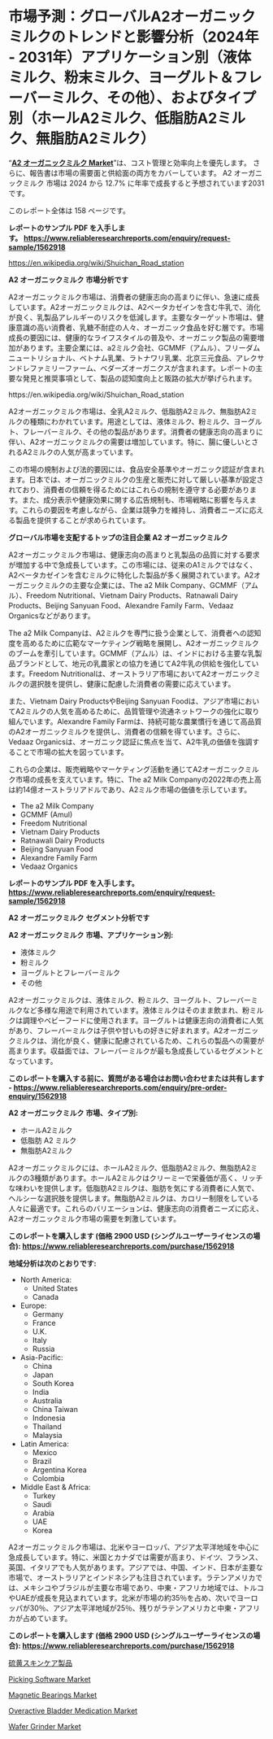 <p><h1>市場予測：グローバルA2オーガニックミルクのトレンドと影響分析（2024年 - 2031年）アプリケーション別（液体ミルク、粉末ミルク、ヨーグルト＆フレーバーミルク、その他）、およびタイプ別（ホールA2ミルク、低脂肪A2ミルク、無脂肪A2ミルク）</h1></p><p>&ldquo;<strong><a href="https://www.reliableresearchreports.com/a2-organic-milk-r1562918">A2 オーガニックミルク Market</a></strong>&rdquo;は、コスト管理と効率向上を優先します。 さらに、報告書は市場の需要面と供給面の両方をカバーしています。 A2 オーガニックミルク 市場は 2024 から 12.7% に年率で成長すると予想されています2031 です。</p>
<p>このレポート全体は 158 ページです。</p>
<p><strong>レポートのサンプル PDF を入手します。&nbsp;<a href="https://www.reliableresearchreports.com/enquiry/request-sample/1562918">https://www.reliableresearchreports.com/enquiry/request-sample/1562918</a></strong></p>
<p><a href="https://en.wikipedia.org/wiki/Shuichan_Road_station">https://en.wikipedia.org/wiki/Shuichan_Road_station</a></p>
<p><strong>A2 オーガニックミルク 市場分析です</strong></p>
<p><p>A2オーガニックミルク市場は、消費者の健康志向の高まりに伴い、急速に成長しています。A2オーガニックミルクは、A2ベータカゼインを含む牛乳で、消化が良く、乳製品アレルギーのリスクを低減します。主要なターゲット市場は、健康意識の高い消費者、乳糖不耐症の人々、オーガニック食品を好む層です。市場成長の要因には、健康的なライフスタイルの普及や、オーガニック製品の需要増加があります。主要企業には、a2ミルク会社、GCMMF（アムル）、フリーダムニュートリショナル、ベトナム乳業、ラトナワリ乳業、北京三元食品、アレクサンドレファミリーファーム、ベダーズオーガニクスが含まれます。レポートの主要な発見と推奨事項として、製品の認知度向上と販路の拡大が挙げられます。</p></p>
<p>https://en.wikipedia.org/wiki/Shuichan_Road_station</p>
<p><p>A2オーガニックミルク市場は、全乳A2ミルク、低脂肪A2ミルク、無脂肪A2ミルクの種類にわかれています。用途としては、液体ミルク、粉ミルク、ヨーグルト、フレーバーミルク、その他の製品があります。消費者の健康志向の高まりに伴い、A2オーガニックミルクの需要は増加しています。特に、腸に優しいとされるA2ミルクの人気が高まっています。</p><p>この市場の規制および法的要因には、食品安全基準やオーガニック認証が含まれます。日本では、オーガニックミルクの生産と販売に対して厳しい基準が設定されており、消費者の信頼を得るためにはこれらの規制を遵守する必要があります。また、成分表示や健康効果に関する広告規制も、市場戦略に影響を与えます。これらの要因を考慮しながら、企業は競争力を維持し、消費者ニーズに応える製品を提供することが求められています。</p></p>
<p><strong>グローバル市場を支配するトップの注目企業 A2 オーガニックミルク</strong></p>
<p><p>A2オーガニックミルク市場は、健康志向の高まりと乳製品の品質に対する要求が増加する中で急成長しています。この市場には、従来のA1ミルクではなく、A2ベータカゼインを含むミルクに特化した製品が多く展開されています。A2オーガニックミルクの主要な企業には、The a2 Milk Company、GCMMF（アムル）、Freedom Nutritional、Vietnam Dairy Products、Ratnawali Dairy Products、Beijing Sanyuan Food、Alexandre Family Farm、Vedaaz Organicsなどがあります。</p><p>The a2 Milk Companyは、A2ミルクを専門に扱う企業として、消費者への認知度を高めるために広範なマーケティング戦略を展開し、A2オーガニックミルクのブームを牽引しています。GCMMF（アムル）は、インドにおける主要な乳製品ブランドとして、地元の乳農家との協力を通じてA2牛乳の供給を強化しています。Freedom Nutritionalは、オーストラリア市場においてA2オーガニックミルクの選択肢を提供し、健康に配慮した消費者の需要に応えています。</p><p>また、Vietnam Dairy ProductsやBeijing Sanyuan Foodは、アジア市場においてA2ミルクの人気を高めるために、品質管理や流通ネットワークの強化に取り組んでいます。Alexandre Family Farmは、持続可能な農業慣行を通じて高品質のA2オーガニックミルクを提供し、消費者の信頼を得ています。さらに、Vedaaz Organicsは、オーガニック認証に焦点を当て、A2牛乳の価値を強調することで市場の拡大を図っています。</p><p>これらの企業は、販売戦略やマーケティング活動を通じてA2オーガニックミルク市場の成長を支えています。特に、The a2 Milk Companyの2022年の売上高は約14億オーストラリアドルであり、A2ミルク市場の価値を示しています。</p></p>
<p><ul><li>The a2 Milk Company</li><li>GCMMF (Amul)</li><li>Freedom Nutritional</li><li>Vietnam Dairy Products</li><li>Ratnawali Dairy Products</li><li>Beijing Sanyuan Food</li><li>Alexandre Family Farm</li><li>Vedaaz Organics</li></ul></p>
<p><strong>レポートのサンプル PDF を入手します。 <a href="https://www.reliableresearchreports.com/enquiry/request-sample/1562918">https://www.reliableresearchreports.com/enquiry/request-sample/1562918</a></strong></p>
<p><strong>A2 オーガニックミルク セグメント分析です</strong></p>
<p><strong>A2 オーガニックミルク 市場、アプリケーション別:</strong></p>
<p><ul><li>液体ミルク</li><li>粉ミルク</li><li>ヨーグルトとフレーバーミルク</li><li>その他</li></ul></p>
<p><p>A2オーガニックミルクは、液体ミルク、粉ミルク、ヨーグルト、フレーバーミルクなど多様な用途で利用されています。液体ミルクはそのまま飲まれ、粉ミルクは調理やベビーフードに使用されます。ヨーグルトは健康志向の消費者に人気があり、フレーバーミルクは子供や甘いもの好きに好まれます。A2オーガニックミルクは、消化が良く、健康に配慮されているため、これらの製品への需要が高まります。収益面では、フレーバーミルクが最も急成長しているセグメントとなっています。</p></p>
<p><strong>このレポートを購入する前に、質問がある場合はお問い合わせまたは共有します - <a href="https://www.reliableresearchreports.com/enquiry/pre-order-enquiry/1562918">https://www.reliableresearchreports.com/enquiry/pre-order-enquiry/1562918</a></strong></p>
<p><strong>A2 オーガニックミルク 市場、タイプ別:</strong></p>
<p><ul><li>ホールA2ミルク</li><li>低脂肪 A2 ミルク</li><li>無脂肪A2ミルク</li></ul></p>
<p><p>A2オーガニックミルクには、ホールA2ミルク、低脂肪A2ミルク、無脂肪A2ミルクの3種類があります。ホールA2ミルクはクリーミーで栄養価が高く、リッチな味わいを提供します。低脂肪A2ミルクは、脂肪を気にする消費者に人気で、ヘルシーな選択肢を提供します。無脂肪A2ミルクは、カロリー制限をしている人々に最適です。これらのバリエーションは、健康志向の消費者ニーズに応え、A2オーガニックミルク市場の需要を刺激しています。</p></p>
<p><strong>このレポートを購入します (価格 2900 USD (シングルユーザーライセンスの場合): <a href="https://www.reliableresearchreports.com/purchase/1562918">https://www.reliableresearchreports.com/purchase/1562918</a></strong></p>
<p><strong>地域分析は次のとおりです:</strong></p>
<p><ul>
    <li>
        North America:
        <ul>
            <li>United States</li>
            <li>Canada</li>
        </ul>
    </li>
    <li>
        Europe:
        <ul>
            <li>Germany</li>
            <li>France</li>
            <li>U.K.</li>
            <li>Italy</li>
            <li>Russia</li>
        </ul>
    </li>
    <li>
        Asia-Pacific:
        <ul>
            <li>China</li>
            <li>Japan</li>
            <li>South Korea</li>
            <li>India</li>
            <li>Australia</li>
            <li>China Taiwan</li>
            <li>Indonesia</li>
            <li>Thailand</li>
            <li>Malaysia</li>
        </ul>
    </li>
    <li>
        Latin America:
        <ul>
            <li>Mexico</li>
            <li>Brazil</li>
            <li>Argentina Korea</li>
            <li>Colombia</li>
        </ul>
    </li>
    <li>
        Middle East & Africa:
        <ul>
            <li>Turkey</li>
            <li>Saudi</li>
            <li>Arabia</li>
            <li>UAE</li>
            <li>Korea</li>
        </ul>
    </li>
    </ul></p>
<p><p>A2オーガニックミルク市場は、北米やヨーロッパ、アジア太平洋地域を中心に急成長しています。特に、米国とカナダでは需要が高まり、ドイツ、フランス、英国、イタリアでも人気があります。アジアでは、中国、インド、日本が主要な市場で、オーストラリアとインドネシアも注目されています。ラテンアメリカでは、メキシコやブラジルが主要な市場であり、中東・アフリカ地域では、トルコやUAEが成長を見込まれています。北米が市場の約35％を占め、次いでヨーロッパが30％、アジア太平洋地域が25％、残りがラテンアメリカと中東・アフリカが占めています。</p></p>
<p><strong>このレポートを購入します (価格 2900 USD (シングルユーザーライセンスの場合): <a href="https://www.reliableresearchreports.com/purchase/1562918">https://www.reliableresearchreports.com/purchase/1562918</a></strong></p>
<p><p><a href="https://medium.com/@mares423/%E3%82%B0%E3%83%AD%E3%83%BC%E3%83%90%E3%83%AB%E7%A1%AB%E9%BB%84%E3%82%B9%E3%82%AD%E3%83%B3%E3%82%B1%E3%82%A2%E8%A3%BD%E5%93%81%E7%94%A3%E6%A5%AD%E8%AA%BF%E6%9F%BB%E5%A0%B1%E5%91%8A%E6%9B%B8-%E7%AB%B6%E4%BA%89%E7%8A%B6%E6%B3%81-%E5%B8%82%E5%A0%B4%E8%A6%8F%E6%A8%A1-%E5%9C%B0%E5%9F%9F%E3%81%AE%E7%8A%B6%E6%B3%81%E3%81%A8%E5%B1%95%E6%9C%9B%E4%BA%88%E6%B8%AC-2024%E5%B9%B4-2031%E5%B9%B4-3629b9cce625">硫黄スキンケア製品</a></p><p><a href="https://medium.com/@lauryframi644/unveiling-market-trends-global-picking-software-market-growth-and-regional-insights-2024-2031-5736d25191a2">Picking Software Market</a></p><p><a href="https://github.com/NasrinKhan99/Market-Research-Report-List-1/blob/main/magnetic-bearings-market.md">Magnetic Bearings Market</a></p><p><a href="https://issuu.com/reportprime-2/docs/overactive-bladder-medication-marke_e8284844bd47a6">Overactive Bladder Medication Market</a></p><p><a href="https://github.com/RoseBoyd475/Market-Research-Report-List-1/blob/main/wafer-grinder-market.md">Wafer Grinder Market</a></p></p>
